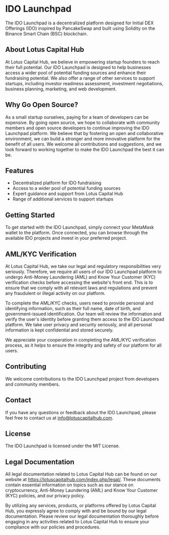 # IDO Launchpad

The IDO Launchpad is a decentralized platform designed for Initial DEX Offerings (IDO) inspired by PancakeSwap and built using Solidity on the Binance Smart Chain (BSC) blockchain.

## About Lotus Capital Hub

At Lotus Capital Hub, we believe in empowering startup founders to reach their full potential. Our IDO Launchpad is designed to help businesses access a wider pool of potential funding sources and enhance their fundraising potential. We also offer a range of other services to support startups, including investor readiness assessment, investment negotiations, business planning, marketing, and web development.

## Why Go Open Source?

As a small startup ourselves, paying for a team of developers can be expensive. By going open source, we hope to collaborate with community members and open source developers to continue improving the IDO Launchpad platform. We believe that by fostering an open and collaborative environment, we can build a stronger and more innovative platform for the benefit of all users. We welcome all contributions and suggestions, and we look forward to working together to make the IDO Launchpad the best it can be.

## Features

- Decentralized platform for IDO fundraising
- Access to a wider pool of potential funding sources
- Expert guidance and support from Lotus Capital Hub
- Range of additional services to support startups

## Getting Started

To get started with the IDO Launchpad, simply connect your MetaMask wallet to the platform. Once connected, you can browse through the available IDO projects and invest in your preferred project.

## AML/KYC Verification

At Lotus Capital Hub, we take our legal and regulatory responsibilities very seriously. Therefore, we require all users of our IDO Launchpad platform to undergo Anti-Money Laundering (AML) and Know Your Customer (KYC) verification checks before accessing the website's front end. This is to ensure that we comply with all relevant laws and regulations and prevent any fraudulent or illegal activity on our platform.

To complete the AML/KYC checks, users need to provide personal and identifying information, such as their full name, date of birth, and government-issued identification. Our team will review the information and verify the user's identity before granting them access to the IDO Launchpad platform. We take user privacy and security seriously, and all personal information is kept confidential and stored securely.

We appreciate your cooperation in completing the AML/KYC verification process, as it helps to ensure the integrity and safety of our platform for all users.

## Contributing

We welcome contributions to the IDO Launchpad project from developers and community members. 

## Contact

If you have any questions or feedback about the IDO Launchpad, please feel free to contact us at info@lotuscapitalhub.com.

## License

The IDO Launchpad is licensed under the MIT License.

## Legal Documentation

All legal documentation related to Lotus Capital Hub can be found on our website at https://lotuscapitalhub.com/index.php/legal/. These documents contain essential information on topics such as our stance on cryptocurrency, Anti-Money Laundering (AML) and Know Your Customer (KYC) policies, and our privacy policy.

By utilizing any services, products, or platforms offered by Lotus Capital Hub, you expressly agree to comply with and be bound by our legal documentation. Please review our legal documentation thoroughly before engaging in any activities related to Lotus Capital Hub to ensure your compliance with our policies and procedures.
